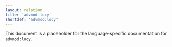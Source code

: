 ```yaml
---
layout: relation
title: 'advmod:locy'
shortdef: 'advmod:locy'
---
```


This document is a placeholder for the language-specific documentation
for `advmod:locy`.
